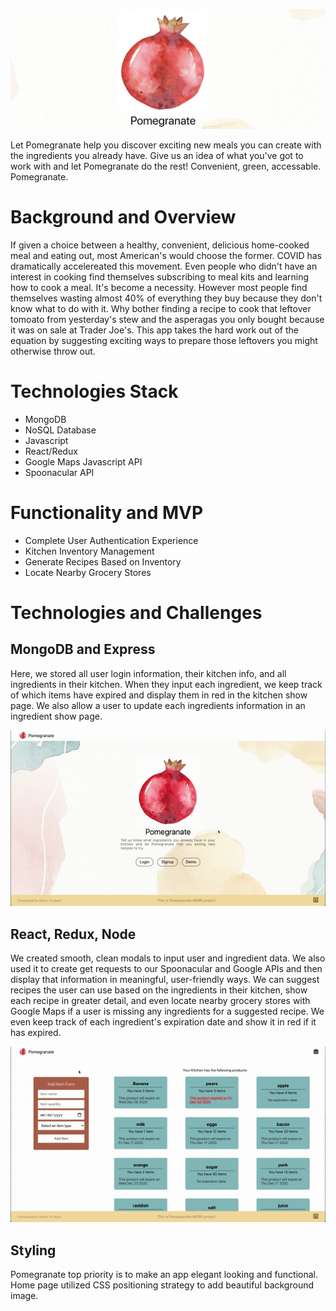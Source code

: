 ![Pomegranate Banner](extra_media/welcome_page.png)

Let Pomegranate help you discover exciting new meals you can create with the ingredients you already have. Give us an idea of what you've got to work with and let Pomegranate do the rest! Convenient, green, accessable. Pomegranate.


# Background and Overview

If given a choice between a healthy, convenient, delicious home-cooked meal and eating out, most American's would choose the former. COVID has dramatically accelereated this movement. Even people who didn't have an interest in cooking find themselves subscribing to meal kits and learning how to cook a meal. It's become a necessity. However most people find themselves wasting almost 40% of everything they buy because they don't know what to do with it. Why bother finding a recipe to cook that leftover tomoato from yesterday's stew and the asperagas you only bought because it was on sale at Trader Joe's. This app takes the hard work out of the equation by suggesting exciting ways to prepare those leftovers you might otherwise throw out.

# Technologies Stack

* MongoDB
* NoSQL Database
* Javascript
* React/Redux
* Google Maps Javascript API
* Spoonacular API

# Functionality and MVP

* Complete User Authentication Experience
* Kitchen Inventory Management
* Generate Recipes Based on Inventory
* Locate Nearby Grocery Stores

# Technologies and Challenges


## MongoDB and Express

Here, we stored all user login information, their kitchen info, and all ingredients in their kitchen. When they input each ingredient, we keep track of which items have expired and display them in red in the kitchen show page. We also allow a user to update each ingredients information in an ingredient show page. 

![User Auth Demo](extra_media/login_gif.gif)

## React, Redux, Node

We created smooth, clean modals to input user and ingredient data. We also used it to create get requests to our Spoonacular and Google APIs and then display that information in meaningful, user-friendly ways. We can suggest recipes the user can use based on the ingredients in their kitchen, show each recipe in greater detail, and even locate nearby grocery stores with Google Maps if a user is missing any ingredients for a suggested recipe. We even keep track of each ingredient's expiration date and show it in red if it has expired.

![Pomegranate Banner](extra_media/add_ingredients_gif.gif)

## Styling

Pomegranate top priority is to make an app elegant looking and functional. Home page utilized CSS positioning strategy to add beautiful background image.



